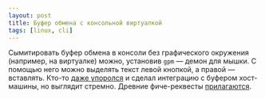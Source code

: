 ```yaml
---
layout: post
title: Буфер обмена с консольной виртуалкой
tags: [linux, cli]
---
```

Сымитировать буфер обмена в консоли без графического окружения (например, на виртуалке) можно, установив `gpm` — демон для мышки. С помощью него можно выделять текст левой кнопкой, а правой — вставлять. Кто-то [даже упоролся](https://superuser.com/a/789847) и сделал интеграцию с буфером хост-машины, но выглядит стремно. Древние фиче-реквесты [прилагаются](https://www.virtualbox.org/ticket/1139).

